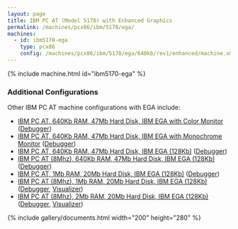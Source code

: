 ```yaml
---
layout: page
title: IBM PC AT (Model 5170) with Enhanced Graphics
permalink: /machines/pcx86/ibm/5170/ega/
machines:
  - id: ibm5170-ega
    type: pcx86
    config: /machines/pcx86/ibm/5170/ega/640kb/rev1/enhanced/machine.xml
---
```


{% include machine.html id="ibm5170-ega" %}

### Additional Configurations

Other IBM PC AT machine configurations with EGA include:

- [IBM PC AT, 640Kb RAM, 47Mb Hard Disk, IBM EGA with Color Monitor](640kb/rev1/color/) ([Debugger](640kb/rev1/color/debugger/))
- [IBM PC AT, 640Kb RAM, 47Mb Hard Disk, IBM EGA with Monochrome Monitor](640kb/rev1/mono/) ([Debugger](640kb/rev1/mono/debugger/))
- [IBM PC AT, 640Kb RAM, 47Mb Hard Disk, IBM EGA (128Kb)](640kb/rev1/) ([Debugger](640kb/rev1/debugger/))
- [IBM PC AT (8Mhz), 640Kb RAM, 47Mb Hard Disk, IBM EGA (128Kb)](640kb/rev3/) ([Debugger](640kb/rev3/debugger/))
- [IBM PC AT, 1Mb RAM, 20Mb Hard Disk, IBM EGA (128Kb)](1024kb/rev1/) ([Debugger](1024kb/rev1/debugger/))
- [IBM PC AT (8Mhz), 1Mb RAM, 20Mb Hard Disk, IBM EGA (128Kb)](1024kb/rev3/) ([Debugger](1024kb/rev3/debugger/), [Visualizer](1024kb/rev3/debugger/visual/machine.xml))
- [IBM PC AT (8Mhz), 2Mb RAM, 20Mb Hard Disk, IBM EGA (128Kb)](2048kb/rev3/) ([Debugger](2048kb/rev3/debugger/), [Visualizer](2048kb/rev3/debugger/visual/machine.xml))

{% include gallery/documents.html width="200" height="280" %}
